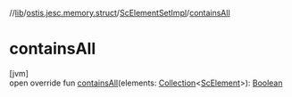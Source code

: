 //[lib](../../../index.md)/[ostis.jesc.memory.struct](../index.md)/[ScElementSetImpl](index.md)/[containsAll](contains-all.md)

# containsAll

[jvm]\
open override fun [containsAll](contains-all.md)(elements: [Collection](https://kotlinlang.org/api/latest/jvm/stdlib/kotlin.collections/-collection/index.html)&lt;[ScElement](../../ostis.jesc.memory.element/-sc-element/index.md)&gt;): [Boolean](https://kotlinlang.org/api/latest/jvm/stdlib/kotlin/-boolean/index.html)
